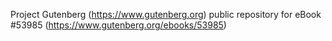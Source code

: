 Project Gutenberg (https://www.gutenberg.org) public repository for
eBook #53985 (https://www.gutenberg.org/ebooks/53985)
